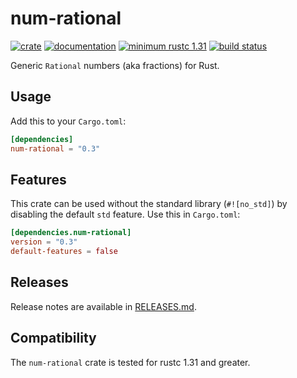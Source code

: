 # num-rational

[![crate](https://img.shields.io/crates/v/num-rational.svg)](https://crates.io/crates/num-rational)
[![documentation](https://docs.rs/num-rational/badge.svg)](https://docs.rs/num-rational)
[![minimum rustc 1.31](https://img.shields.io/badge/rustc-1.31+-red.svg)](https://rust-lang.github.io/rfcs/2495-min-rust-version.html)
[![build status](https://github.com/rust-num/num-rational/workflows/master/badge.svg)](https://github.com/rust-num/num-rational/actions)

Generic `Rational` numbers (aka fractions) for Rust.

## Usage

Add this to your `Cargo.toml`:

```toml
[dependencies]
num-rational = "0.3"
```

## Features

This crate can be used without the standard library (`#![no_std]`) by disabling
the default `std` feature.  Use this in `Cargo.toml`:

```toml
[dependencies.num-rational]
version = "0.3"
default-features = false
```

## Releases

Release notes are available in [RELEASES.md](RELEASES.md).

## Compatibility

The `num-rational` crate is tested for rustc 1.31 and greater.
